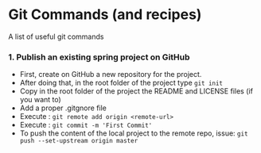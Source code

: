 # Git Commands (and recipes)
A list of useful git commands

### 1. Publish an existing spring project on GitHub
- First, create on GitHub a new repository for the project.
- After doing that,  in the root folder of the project type
   ``` git init ```
- Copy in the root folder of the project the README and LICENSE files (if you want to)
- Add a proper .gitgnore file
- Execute : ```git remote add origin <remote-url> ```
- Execute : ```git commit -m 'First Commit' ```
- To push the content of the local project to the remote repo, issue:
  ``` git push --set-upstream origin master ```



